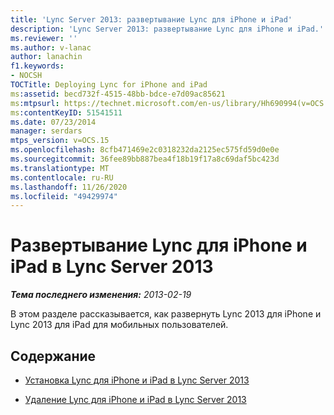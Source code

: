 ```yaml
---
title: 'Lync Server 2013: развертывание Lync для iPhone и iPad'
description: 'Lync Server 2013: развертывание Lync для iPhone и iPad.'
ms.reviewer: ''
ms.author: v-lanac
author: lanachin
f1.keywords:
- NOCSH
TOCTitle: Deploying Lync for iPhone and iPad
ms:assetid: becd732f-4515-48bb-bdce-e7d09ac85621
ms:mtpsurl: https://technet.microsoft.com/en-us/library/Hh690994(v=OCS.15)
ms:contentKeyID: 51541511
ms.date: 07/23/2014
manager: serdars
mtps_version: v=OCS.15
ms.openlocfilehash: 8cfb471469e2c0318232da2125ec575fd59d0e0e
ms.sourcegitcommit: 36fee89bb887bea4f18b19f17a8c69daf5bc423d
ms.translationtype: MT
ms.contentlocale: ru-RU
ms.lasthandoff: 11/26/2020
ms.locfileid: "49429974"
---
```

# <a name="deploying-lync-for-iphone-and-ipad-in-lync-server-2013"></a>Развертывание Lync для iPhone и iPad в Lync Server 2013

<div data-xmlns="http://www.w3.org/1999/xhtml">

<div class="topic" data-xmlns="http://www.w3.org/1999/xhtml" data-msxsl="urn:schemas-microsoft-com:xslt" data-cs="https://msdn.microsoft.com/">

<div data-asp="https://msdn2.microsoft.com/asp">



</div>

<div id="mainSection">

<div id="mainBody">

<span> </span>

_**Тема последнего изменения:** 2013-02-19_

В этом разделе рассказывается, как развернуть Lync 2013 для iPhone и Lync 2013 для iPad для мобильных пользователей.

<div>

## <a name="in-this-section"></a>Содержание

  - [Установка Lync для iPhone и iPad в Lync Server 2013](lync-server-2013-installing-lync-for-iphone-and-ipad.md)

  - [Удаление Lync для iPhone и iPad в Lync Server 2013](lync-server-2013-removing-lync-for-iphone-and-ipad.md)

</div>

</div>

<span> </span>

</div>

</div>

</div>

